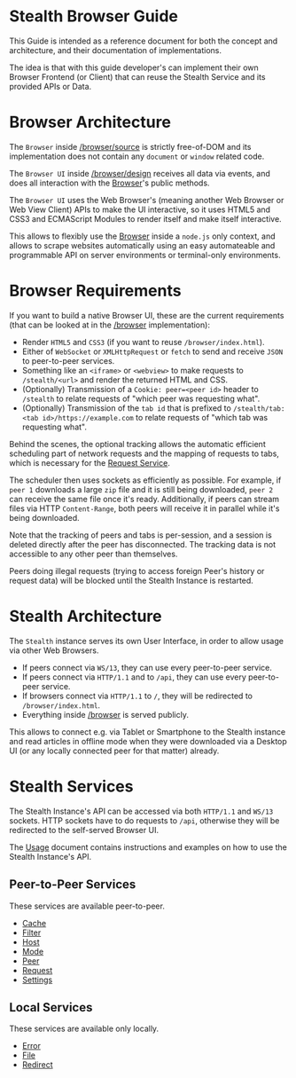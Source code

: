 
# Stealth Browser Guide

This Guide is intended as a reference document for both the concept
and architecture, and their documentation of implementations.

The idea is that with this guide developer's can implement their
own Browser Frontend (or Client) that can reuse the Stealth Service
and its provided APIs or Data.


# Browser Architecture

The `Browser` inside [/browser/source](../browser/source) is strictly
free-of-DOM and its implementation does not contain any `document` or
`window` related code.

The `Browser UI` inside [/browser/design](../browser/design) receives
all data via events, and does all interaction with the [Browser](../browser/source/Browser.mjs)'s
public methods.

The `Browser UI` uses the Web Browser's (meaning another Web Browser
or Web View Client) APIs to make the UI interactive, so it uses HTML5
and CSS3 and ECMAScript Modules to render itself and make itself
interactive.

This allows to flexibly use the [Browser](../browser/source/Browser.mjs)
inside a `node.js` only context, and allows to scrape websites
automatically using an easy automateable and programmable API on server
environments or terminal-only environments.


# Browser Requirements

If you want to build a native Browser UI, these are the current requirements
(that can be looked at in the [/browser](../browser) implementation):

- Render `HTML5` and `CSS3` (if you want to reuse `/browser/index.html`).
- Either of `WebSocket` or `XMLHttpRequest` or `fetch` to send and receive `JSON` to peer-to-peer services.
- Something like an `<iframe>` or `<webview>` to make requests to `/stealth/<url>` and render the returned HTML and CSS.
- (Optionally) Transmission of a `Cookie: peer=<peer id>` header to `/stealth` to relate requests of "which peer was requesting what".
- (Optionally) Transmission of the `tab id` that is prefixed to `/stealth/tab:<tab id>/https://example.com` to relate requests of "which tab was requesting what".

Behind the scenes, the optional tracking allows the automatic efficient
scheduling part of network requests and the mapping of requests to tabs,
which is necessary for the [Request Service](./services/peer-to-peer/Request.md).

The scheduler then uses sockets as efficiently as possible. For example,
if `peer 1` downloads a large `zip` file and it is still being downloaded,
`peer 2` can receive the same file once it's ready. Additionally, if peers
can stream files via HTTP `Content-Range`, both peers will receive it in
parallel while it's being downloaded.

Note that the tracking of peers and tabs is per-session, and a session
is deleted directly after the peer has disconnected. The tracking data
is not accessible to any other peer than themselves.

Peers doing illegal requests (trying to access foreign Peer's history
or request data) will be blocked until the Stealth Instance is restarted.


# Stealth Architecture

The `Stealth` instance serves its own User Interface, in order to allow
usage via other Web Browsers.

- If peers connect via `WS/13`, they can use every peer-to-peer service.
- If peers connect via `HTTP/1.1` and to `/api`, they can use every peer-to-peer service.
- If browsers connect via `HTTP/1.1` to `/`, they will be redirected to `/browser/index.html`.
- Everything inside [/browser](../browser) is served publicly.

This allows to connect e.g. via Tablet or Smartphone to the Stealth instance
and read articles in offline mode when they were downloaded via a Desktop UI
(or any locally connected peer for that matter) already.


# Stealth Services

The Stealth Instance's API can be accessed via both `HTTP/1.1` and `WS/13`
sockets. HTTP sockets have to do requests to `/api`, otherwise they will
be redirected to the self-served Browser UI.

The [Usage](./services/Usage.md) document contains instructions and examples
on how to use the Stealth Instance's API.


## Peer-to-Peer Services

These services are available peer-to-peer.

- [Cache](./services/peer-to-peer/Cache.md)
- [Filter](./services/peer-to-peer/Filter.md)
- [Host](./services/peer-to-peer/Host.md)
- [Mode](./services/peer-to-peer/Mode.md)
- [Peer](./services/peer-to-peer/Peer.md)
- [Request](./services/peer-to-peer/Request.md)
- [Settings](./services/peer-to-peer/Settings.md)


## Local Services

These services are available only locally.

- [Error](./services/local/Error.md)
- [File](./services/local/File.md)
- [Redirect](./services/local/Redirect.md)

